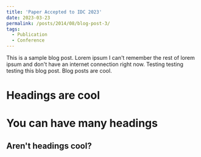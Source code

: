 ```yaml
---
title: 'Paper Accepted to IDC 2023'
date: 2023-03-23
permalink: /posts/2014/08/blog-post-3/
tags:
  - Publication
  - Conference
---
```


This is a sample blog post. Lorem ipsum I can't remember the rest of lorem ipsum and don't have an internet connection right now. Testing testing testing this blog post. Blog posts are cool. 

Headings are cool
======

You can have many headings
======

Aren't headings cool?
------